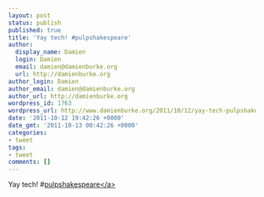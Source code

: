 ```yaml
---
layout: post
status: publish
published: true
title: 'Yay tech! #pulpshakespeare'
author:
  display_name: Damien
  login: Damien
  email: damien@damienburke.org
  url: http://damienburke.org
author_login: Damien
author_email: damien@damienburke.org
author_url: http://damienburke.org
wordpress_id: 1763
wordpress_url: http://www.damienburke.org/2011/10/12/yay-tech-pulpshakespeare/
date: '2011-10-12 19:42:26 +0000'
date_gmt: '2011-10-13 00:42:26 +0000'
categories:
- tweet
tags:
- tweet
comments: []
---
```

<p>Yay tech! #<a href="http:&#47;&#47;search.twitter.com&#47;search?q=%23pulpshakespeare" class="aktt_hashtag">pulpshakespeare<&#47;a></p>
